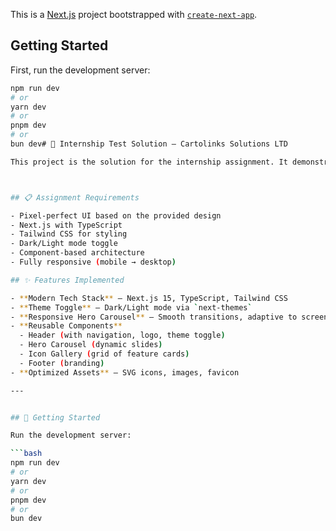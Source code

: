 This is a [Next.js](https://nextjs.org) project bootstrapped with [`create-next-app`](https://nextjs.org/docs/app/api-reference/cli/create-next-app).

## Getting Started

First, run the development server:

```bash
npm run dev
# or
yarn dev
# or
pnpm dev
# or
bun dev# 🚀 Internship Test Solution – Cartolinks Solutions LTD

This project is the solution for the internship assignment. It demonstrates pixel-perfect UI implementation, responsive design, and a modern tech stack.



## 📋 Assignment Requirements

- Pixel-perfect UI based on the provided design  
- Next.js with TypeScript  
- Tailwind CSS for styling  
- Dark/Light mode toggle  
- Component-based architecture  
- Fully responsive (mobile → desktop)  

## ✨ Features Implemented

- **Modern Tech Stack** – Next.js 15, TypeScript, Tailwind CSS  
- **Theme Toggle** – Dark/Light mode via `next-themes`  
- **Responsive Hero Carousel** – Smooth transitions, adaptive to screen sizes  
- **Reusable Components**  
  - Header (with navigation, logo, theme toggle)  
  - Hero Carousel (dynamic slides)  
  - Icon Gallery (grid of feature cards)  
  - Footer (branding)  
- **Optimized Assets** – SVG icons, images, favicon  

---


## 🚀 Getting Started

Run the development server:

```bash
npm run dev
# or
yarn dev
# or
pnpm dev
# or
bun dev
